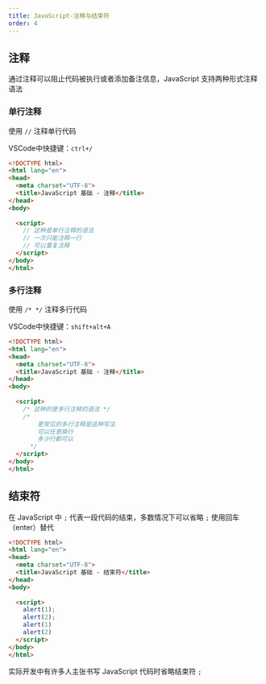 ```yaml
---
title: JavaScript-注释与结束符
order: 4
---
```


## 注释

通过注释可以阻止代码被执行或者添加备注信息，JavaScript 支持两种形式注释语法

### 单行注释

使用 `//` 注释单行代码

VSCode中快捷键：`ctrl+/`

```html
<!DOCTYPE html>
<html lang="en">
<head>
  <meta charset="UTF-8">
  <title>JavaScript 基础 - 注释</title>
</head>
<body>
  
  <script>
    // 这种是单行注释的语法
    // 一次只能注释一行
    // 可以重复注释
  </script>
</body>
</html>
```

### 多行注释

使用 `/* */` 注释多行代码

VSCode中快捷键：`shift+alt+A`

```html
<!DOCTYPE html>
<html lang="en">
<head>
  <meta charset="UTF-8">
  <title>JavaScript 基础 - 注释</title>
</head>
<body>
  
  <script>
    /* 这种的是多行注释的语法 */
    /*
    	更常见的多行注释是这种写法
    	可以任意换行
    	多少行都可以
      */
  </script>
</body>
</html>
```

## 结束符

在 JavaScript 中 `;` 代表一段代码的结束，多数情况下可以省略 `;` 使用回车（enter）替代

```html
<!DOCTYPE html>
<html lang="en">
<head>
  <meta charset="UTF-8">
  <title>JavaScript 基础 - 结束符</title>
</head>
<body>
  
  <script> 
    alert(1);
    alert(2);
    alert(1)
    alert(2)
  </script>
</body>
</html>
```

实际开发中有许多人主张书写 JavaScript 代码时省略结束符 `;`